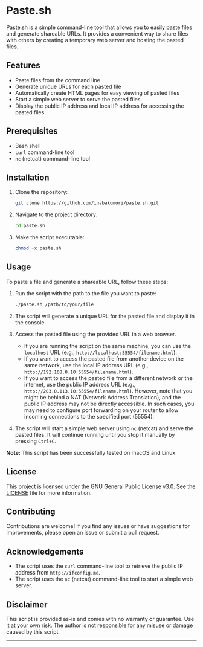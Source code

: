 # Paste.sh

Paste.sh is a simple command-line tool that allows you to easily paste files and generate shareable URLs. It provides a convenient way to share files with others by creating a temporary web server and hosting the pasted files.

## Features

- Paste files from the command line
- Generate unique URLs for each pasted file
- Automatically create HTML pages for easy viewing of pasted files
- Start a simple web server to serve the pasted files
- Display the public IP address and local IP address for accessing the pasted files

## Prerequisites

- Bash shell
- `curl` command-line tool
- `nc` (netcat) command-line tool

## Installation

1. Clone the repository:

   ```bash
   git clone https://github.com/inabakumori/paste.sh.git
   ```

2. Navigate to the project directory:

   ```bash
   cd paste.sh
   ```

3. Make the script executable:

   ```bash
   chmod +x paste.sh
   ```

## Usage

To paste a file and generate a shareable URL, follow these steps:

1. Run the script with the path to the file you want to paste:

   ```bash
   ./paste.sh /path/to/your/file
   ```

2. The script will generate a unique URL for the pasted file and display it in the console.

3. Access the pasted file using the provided URL in a web browser.

   - If you are running the script on the same machine, you can use the `localhost` URL (e.g., `http://localhost:55554/filename.html`).
   - If you want to access the pasted file from another device on the same network, use the local IP address URL (e.g., `http://192.168.0.10:55554/filename.html`).
   - If you want to access the pasted file from a different network or the internet, use the public IP address URL (e.g., `http://203.0.113.10:55554/filename.html`). However, note that you might be behind a NAT (Network Address Translation), and the public IP address may not be directly accessible. In such cases, you may need to configure port forwarding on your router to allow incoming connections to the specified port (55554).

4. The script will start a simple web server using `nc` (netcat) and serve the pasted files. It will continue running until you stop it manually by pressing `Ctrl+C`.

**Note:** This script has been successfully tested on macOS and Linux.

## License

This project is licensed under the GNU General Public License v3.0. See the [LICENSE](LICENSE) file for more information.

## Contributing

Contributions are welcome! If you find any issues or have suggestions for improvements, please open an issue or submit a pull request.

## Acknowledgements

- The script uses the `curl` command-line tool to retrieve the public IP address from `http://ifconfig.me`.
- The script uses the `nc` (netcat) command-line tool to start a simple web server.

## Disclaimer

This script is provided as-is and comes with no warranty or guarantee. Use it at your own risk. The author is not responsible for any misuse or damage caused by this script.

---
